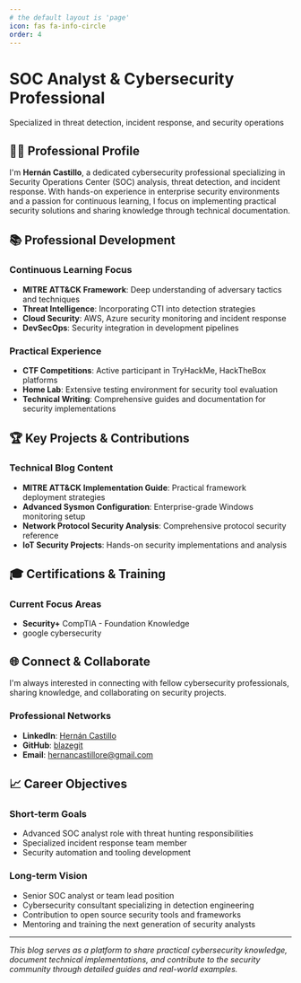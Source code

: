 ```yaml
---
# the default layout is 'page'
icon: fas fa-info-circle
order: 4
---
```


<div class="hero-section">
  <h1>SOC Analyst & Cybersecurity Professional</h1>
  <p class="lead">Specialized in threat detection, incident response, and security operations</p>
</div>

## 👨‍💻 Professional Profile

I'm **Hernán Castillo**, a dedicated cybersecurity professional specializing in Security Operations Center (SOC) analysis, threat detection, and incident response. With hands-on experience in enterprise security environments and a passion for continuous learning, I focus on implementing practical security solutions and sharing knowledge through technical documentation.


## 📚 Professional Development

### Continuous Learning Focus
- **MITRE ATT&CK Framework**: Deep understanding of adversary tactics and techniques
- **Threat Intelligence**: Incorporating CTI into detection strategies
- **Cloud Security**: AWS, Azure security monitoring and incident response
- **DevSecOps**: Security integration in development pipelines

### Practical Experience
- **CTF Competitions**: Active participant in TryHackMe, HackTheBox platforms
- **Home Lab**: Extensive testing environment for security tool evaluation
- **Technical Writing**: Comprehensive guides and documentation for security implementations

## 🏆 Key Projects & Contributions

### Technical Blog Content
- **MITRE ATT&CK Implementation Guide**: Practical framework deployment strategies
- **Advanced Sysmon Configuration**: Enterprise-grade Windows monitoring setup
- **Network Protocol Security Analysis**: Comprehensive protocol security reference
- **IoT Security Projects**: Hands-on security implementations and analysis

## 🎓 Certifications & Training

### Current Focus Areas

- **Security+** CompTIA - Foundation Knowledge
- google cybersecurity


## 🌐 Connect & Collaborate

I'm always interested in connecting with fellow cybersecurity professionals, sharing knowledge, and collaborating on security projects.

### Professional Networks
- **LinkedIn**: [Hernán Castillo](https://www.linkedin.com/in/hern%C3%A1n-castillo-b143aa213/)
- **GitHub**: [blazegit](https://github.com/blazegit)
- **Email**: hernancastillore@gmail.com


## 📈 Career Objectives

### Short-term Goals
- Advanced SOC analyst role with threat hunting responsibilities
- Specialized incident response team member
- Security automation and tooling development

### Long-term Vision
- Senior SOC analyst or team lead position
- Cybersecurity consultant specializing in detection engineering
- Contribution to open source security tools and frameworks
- Mentoring and training the next generation of security analysts

---

*This blog serves as a platform to share practical cybersecurity knowledge, document technical implementations, and contribute to the security community through detailed guides and real-world examples.*